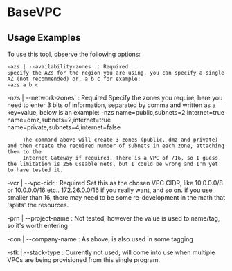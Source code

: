 BaseVPC
=======


Usage Examples
---------------
To use this tool, observe the following options:

    -azs | --availability-zones  : Required
    Specify the AZs for the region you are using, you can specify a single AZ (not recommended) or, a b c for example:
    -azs a b c

   -nzs | --network-zones' : Required
         Specify the zones you require, here you need to enter 3 bits of information, separated by comma and written as a key=value, below is an example:
         -nzs name=public,subnets=2,internet=true name=dmz,subnets=2,internet=true name=private,subnets=4,internet=false

         The command above will create 3 zones (public, dmz and private) and then create the required number of subnets in each zone, attaching them to the
         Internet Gateway if required. There is a VPC of /16, so I guess the limitation is 256 useable nets, but I could be wrong and I'm yet to have tested it.

   -vcr | --vpc-cidr : Required
         Set this as the chosen VPC CIDR, like 10.0.0.0/8 or 10.0.0.0/16 etc.. 172.26.0.0/16 if you really want, and so on. if you use smaller than 16, there may
         need to be some re-development in the math that 'splits' the resources.

   -prn | --project-name : Not tested, however the value is used to name/tag, so it's worth entering

   -con | --company-name : As above, is also used in some tagging

   -stk | --stack-type : Currently not used, will come into use when multiple VPCs are being provisioned from this single program.

